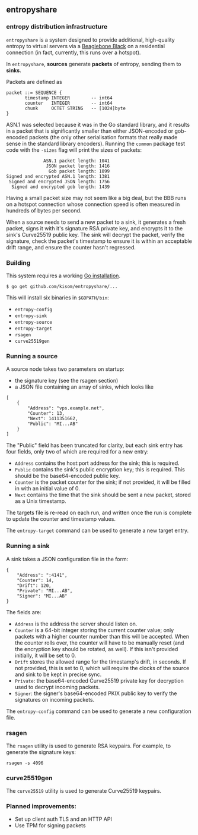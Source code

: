 ## entropyshare
### entropy distribution infrastructure

`entropyshare` is a system designed to provide additional, high-quality
entropy to virtual servers via a [Beaglebone Black](http://elinux.org/Beagleboard:BeagleBoneBlack)
on a residential connection (in fact, currently, this runs over a
hotspot).

In `entropyshare`, **sources** generate **packets** of entropy,
sending them to **sinks**.

Packets are defined as

```
packet ::= SEQUENCE {
       timestamp INTEGER        -- int64
       counter   INTEGER        -- int64
       chunk     OCTET STRING   -- [1024]byte
}
```

ASN.1 was selected because it was in the Go standard library, and it
results in a packet that is significantly smaller than either JSON-encoded
or gob-encoded packets (the only other serialisation formats that really
made sense in the standard library encoders). Running the `common` package
test code with the `-sizes` flag will print the sizes of packets:

```
              ASN.1 packet length: 1041
               JSON packet length: 1416
                Gob packet length: 1099
Signed and encrypted ASN.1 length: 1381
 Signed and encrypted JSON length: 1756
  Signed and encrypted gob length: 1439
```

Having a small packet size may not seem like a big deal, but the BBB
runs on a hotspot connection whose connection speed is often measured
in hundreds of bytes per second.

When a source needs to send a new packet to a sink, it generates a fresh
packet, signs it with it's signature RSA private key, and encrypts it
to the sink's Curve25519 public key. The sink will decrypt the packet,
verify the signature, check the packet's timestamp to ensure it is within
an acceptable drift range, and ensure the counter hasn't regressed.

### Building

This system requires a working
[Go installation](http://golang.org/doc/install).

```
$ go get github.com/kisom/entropyshare/...
```

This will install six binaries in `$GOPATH/bin`:

* `entropy-config`
* `entropy-sink`
* `entropy-source`
* `entropy-target`
* `rsagen`
* `curve25519gen`

### Running a source

A source node takes two parameters on startup:

* the signature key (see the rsagen section)
* a JSON file containing an array of sinks, which looks like

```
[
    {
        "Address": "vps.example.net",
        "Counter": 13,
        "Next": 1411351662,
        "Public": "MI...AB"
    }
]
```

The "Public" field has been truncated for clarity, but each sink entry
has four fields, only two of which are required for a new entry:

* `Address` contains the host:port address for the sink; this is
  required.
* `Public` contains the sink's public encryption key; this is
  required. This should be the base64-encoded public key.
* `Counter` is the packet counter for the sink; if not provided, it
  will be filled in with an initial value of 0.
* `Next` contains the time that the sink should be sent a new packet,
  stored as a Unix timestamp.

The targets file is re-read on each run, and written once the run is
complete to update the counter and timestamp values.

The `entropy-target` command can be used to generate a new target
entry.

### Running a sink

A sink takes a JSON configuration file in the form:

```
{
    "Address": ":4141",
    "Counter": 14,
    "Drift": 120,
    "Private": "MI...AB",
    "Signer": "MI...AB"
}
```

The fields are:

* `Address` is the address the server should listen on.
* `Counter` is a 64-bit integer storing the current counter value;
  only packets with a higher counter number than this will be
  accepted. When the counter rolls over, the counter will have to be
  manually reset (and the encryption key should be rotated, as
  well). If this isn't provided initially, it will be set to 0.
* `Drift` stores the allowed range for the timestamp's drift, in
  seconds. If not provided, this is set to 0, which will require the
  clocks of the source and sink to be kept in precise sync.
* `Private`: the base64-encoded Curve25519 private key for decryption
  used to decrypt incoming packets.
* `Signer`: the signer's base64-encoded PKIX public key to verify the
  signatures on incoming packets.

The `entropy-config` command can be used to generate a new
configuration file.

### rsagen

The `rsagen` utility is used to generate RSA keypairs. For example, to
generate the signature keys:

```
rsagen -s 4096
```

### curve25519gen

The `curve25519` utility is used to generate Curve25519 keypairs.

### Planned improvements:

* Set up client auth TLS and an HTTP API
* Use TPM for signing packets

